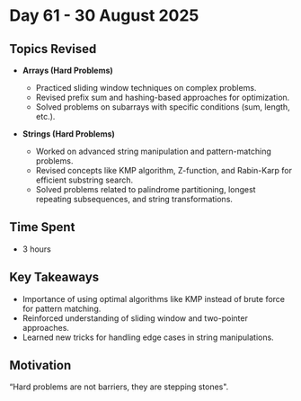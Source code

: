 # Day 61 - 30 August 2025

## Topics Revised
- **Arrays (Hard Problems)**
  - Practiced sliding window techniques on complex problems.
  - Revised prefix sum and hashing-based approaches for optimization.
  - Solved problems on subarrays with specific conditions (sum, length, etc.).

- **Strings (Hard Problems)**
  - Worked on advanced string manipulation and pattern-matching problems.
  - Revised concepts like KMP algorithm, Z-function, and Rabin-Karp for efficient substring search.
  - Solved problems related to palindrome partitioning, longest repeating subsequences, and string transformations.

## Time Spent
- 3 hours

## Key Takeaways
- Importance of using optimal algorithms like KMP instead of brute force for pattern matching.
- Reinforced understanding of sliding window and two-pointer approaches.
- Learned new tricks for handling edge cases in string manipulations.

## Motivation
“Hard problems are not barriers, they are stepping stones".
